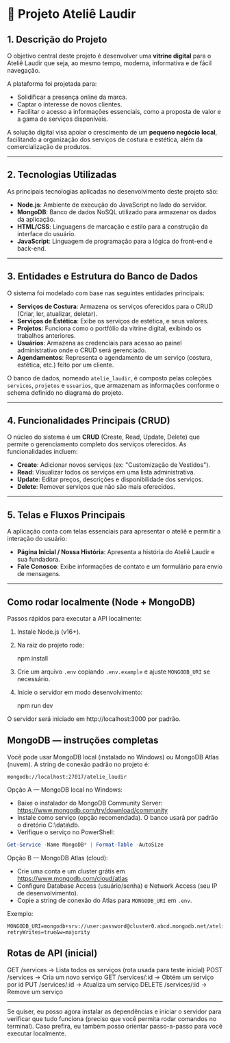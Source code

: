 # 🧵 Projeto Ateliê Laudir

## 1. Descrição do Projeto

O objetivo central deste projeto é desenvolver uma **vitrine digital** para o Ateliê Laudir que seja, ao mesmo tempo, moderna, informativa e de fácil navegação.

A plataforma foi projetada para:
* Solidificar a presença online da marca.
* Captar o interesse de novos clientes.
* Facilitar o acesso a informações essenciais, como a proposta de valor e a gama de serviços disponíveis.

A solução digital visa apoiar o crescimento de um **pequeno negócio local**, facilitando a organização dos serviços de costura e estética, além da comercialização de produtos.

---

## 2. Tecnologias Utilizadas

As principais tecnologias aplicadas no desenvolvimento deste projeto são:

* **Node.js**: Ambiente de execução do JavaScript no lado do servidor.
* **MongoDB**: Banco de dados NoSQL utilizado para armazenar os dados da aplicação.
* **HTML/CSS**: Linguagens de marcação e estilo para a construção da interface do usuário.
* **JavaScript**: Linguagem de programação para a lógica do front-end e back-end.

---

## 3. Entidades e Estrutura do Banco de Dados

O sistema foi modelado com base nas seguintes entidades principais:

* **Serviços de Costura**: Armazena os serviços oferecidos para o CRUD (Criar, ler, atualizar, deletar).
* **Serviços de Estética**: Exibe os serviços de estética, e seus valores. 
* **Projetos**: Funciona como o portfólio da vitrine digital, exibindo os trabalhos anteriores.
* **Usuários**: Armazena as credenciais para acesso ao painel administrativo onde o CRUD será gerenciado.
* **Agendamentos**: Representa o agendamento de um serviço (costura, estética, etc.) feito por um cliente.

O banco de dados, nomeado `atelie_laudir`, é composto pelas coleções `servicos`, `projetos` e `usuarios`, que armazenam as informações conforme o schema definido no diagrama do projeto.

---

## 4. Funcionalidades Principais (CRUD)

O núcleo do sistema é um **CRUD** (Create, Read, Update, Delete) que permite o gerenciamento completo dos serviços oferecidos. As funcionalidades incluem:

* **Create**: Adicionar novos serviços (ex: "Customização de Vestidos").
* **Read**: Visualizar todos os serviços em uma lista administrativa.
* **Update**: Editar preços, descrições e disponibilidade dos serviços.
* **Delete**: Remover serviços que não são mais oferecidos.

---

## 5. Telas e Fluxos Principais

A aplicação conta com telas essenciais para apresentar o ateliê e permitir a interação do usuário:

* **Página Inicial / Nossa História**: Apresenta a história do Ateliê Laudir e sua fundadora.
* **Fale Conosco**: Exibe informações de contato e um formulário para envio de mensagens.

---

## Como rodar localmente (Node + MongoDB)

Passos rápidos para executar a API localmente:

1. Instale Node.js (v16+).
2. Na raiz do projeto rode:

	npm install

3. Crie um arquivo `.env` copiando `.env.example` e ajuste `MONGODB_URI` se necessário.

4. Inicie o servidor em modo desenvolvimento:

	npm run dev

O servidor será iniciado em http://localhost:3000 por padrão.

## MongoDB — instruções completas

Você pode usar MongoDB local (instalado no Windows) ou MongoDB Atlas (nuvem). A string de conexão padrão no projeto é:

```
mongodb://localhost:27017/atelie_laudir
```

Opção A — MongoDB local no Windows:

- Baixe o instalador do MongoDB Community Server: https://www.mongodb.com/try/download/community
- Instale como serviço (opção recomendada). O banco usará por padrão o diretório C:\\data\\db.
- Verifique o serviço no PowerShell:

```powershell
Get-Service -Name MongoDB* | Format-Table -AutoSize
```

Opção B — MongoDB Atlas (cloud):

- Crie uma conta e um cluster grátis em https://www.mongodb.com/cloud/atlas
- Configure Database Access (usuário/senha) e Network Access (seu IP de desenvolvimento).
- Copie a string de conexão do Atlas para `MONGODB_URI` em `.env`.

Exemplo:

```
MONGODB_URI=mongodb+srv://user:password@cluster0.abcd.mongodb.net/atelie_laudir?retryWrites=true&w=majority
```

## Rotas de API (inicial)

GET /services  -> Lista todos os serviços (rota usada para teste inicial)
POST /services -> Cria um novo serviço
GET /services/:id -> Obtém um serviço por id
PUT /services/:id -> Atualiza um serviço
DELETE /services/:id -> Remove um serviço

---

Se quiser, eu posso agora instalar as dependências e iniciar o servidor para verificar que tudo funciona (preciso que você permita rodar comandos no terminal). Caso prefira, eu também posso orientar passo-a-passo para você executar localmente.
